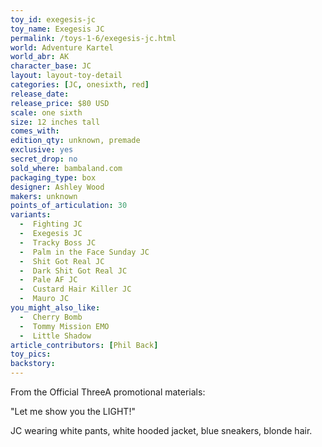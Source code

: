 ```yaml
---
toy_id: exegesis-jc
toy_name: Exegesis JC
permalink: /toys-1-6/exegesis-jc.html
world: Adventure Kartel
world_abr: AK
character_base: JC
layout: layout-toy-detail
categories: [JC, onesixth, red]
release_date:
release_price: $80 USD
scale: one sixth
size: 12 inches tall
comes_with: 
edition_qty: unknown, premade
exclusive: yes
secret_drop: no
sold_where: bambaland.com
packaging_type: box
designer: Ashley Wood
makers: unknown
points_of_articulation: 30
variants: 
  -  Fighting JC
  -  Exegesis JC
  -  Tracky Boss JC
  -  Palm in the Face Sunday JC
  -  Shit Got Real JC
  -  Dark Shit Got Real JC
  -  Pale AF JC
  -  Custard Hair Killer JC
  -  Mauro JC
you_might_also_like:
  -  Cherry Bomb
  -  Tommy Mission EMO
  -  Little Shadow   
article_contributors: [Phil Back]
toy_pics:
backstory:
---
```

From the Official ThreeA promotional materials:

"Let me show you the LIGHT!"

JC wearing white pants, white hooded jacket, blue sneakers, blonde hair.